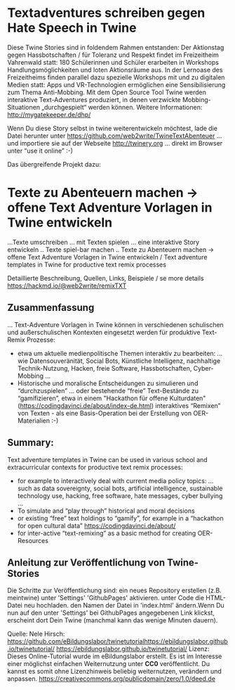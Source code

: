 # Textadventures schreiben gegen Hate Speech in Twine
Diese Twine Stories sind in foldendem Rahmen entstanden:
Der Aktionstag gegen Hassbotschaften / für Toleranz und Respekt findet im Freizeitheim Vahrenwald statt: 180 Schülerinnen und Schüler erarbeiten in Workshops Handlungsmöglichkeiten und loten Aktionsräume aus.
In der Lernoase des Freizeitheims finden parallel dazu spezielle Workshops mit und zu digitalen Medien statt: Apps und VR-Technologien ermöglichen eine Sensibilisierung zum Thema Anti-Mobbing. Mit dem Open Source Tool Twine werden interaktive Text-Adventures produziert, in denen verzwickte Mobbing-Situationen „durchgespielt“ werden können.
Weitere Informationen:
http://mygatekeeper.de/dhp/

Wenn Du diese Story selbst in twine weiterentwickeln möchtest, lade die Datei herunter unter
https://github.com/web2write/TwineTextAbenteuer
… und importiere sie auf der Webseite
http://twinery.org
… direkt im Browser unter “use it online” :-)


Das übergreifende Projekt dazu:

# Texte zu Abenteuern machen -> offene Text Adventure Vorlagen in Twine entwickeln
...Texte umschreiben ... mit Texten spielen ... eine interaktive Story entwickeln .. Texte spiel-bar machen ..
Texte zu Abenteuern machen -> offene Text Adventure Vorlagen in Twine entwickeln /  Text adventure templates in Twine for productive text remix processes

Detaillierte Beschreibung, Quellen, Links, Beispiele / se more details
https://hackmd.io/@web2write/remixTXT

## Zusammenfassung
… Text-Adventure Vorlagen in Twine können in verschiedenen schulischen und außerschulischen Kontexten eingesetzt werden für produktive Text-Remix Prozesse:
- etwa um aktuelle medienpolitische Themen interaktiv zu bearbeiten: … wie Datensouveränität, Social Bots, Künstliche Intelligenz, nachhaltige Technik-Nutzung, Hacken, freie Software, Hassbotschaften, Cyber-Mobbing …
- Historische und moralische Entscheidungen zu simulieren und “durchzuspielen”
… oder bestehende “freie” Text-Bestände zu “gamifizieren”, etwa in einem "Hackathon für offene Kulturdaten"
(https://codingdavinci.de/about/index-de.html)
interaktives “Remixen” von Texten - als eine Basis-Operation bei der Erstellung von OER-Materialien :-)

## Summary:
Text adventure templates in Twine can be used in various school and extracurricular contexts for productive text remix processes:

- for example to interactively deal with current media policy topics: … such as data sovereignty, social bots, artificial intelligence, sustainable technology use, hacking, free software, hate messages, cyber bullying …
- To simulate and “play through” historical and moral decisions
- or existing “free” text holdings to “gamify”, for example in a “hackathon for open cultural data” https://codingdavinci.de/about/
- for inter-active “text-remixing” as a basic method for creating OER-Resources


## Anleitung zur Veröffentlichung von Twine-Stories
Die Schritte zur Veröffentlichung sind:
ein neues Repository erstellen (z.B. meintwine)
unter 'Settings' 'GithubPages' aktivieren.
unter Code die HTML-Datei neu hochladen.
den Namen der Datei in 'index.html' ändern.Wenn Du nun auf den unter 'Settings' bei GithubPages angegebenen Link klickst, erscheint dort Dein Twine (manchmal kann das wenige Minuten dauern).

Quelle: 
Nele Hirsch: https://github.com/eBildungslabor/twinetutorialhttps://ebildungslabor.github.io/twinetutorial/
https://ebildungslabor.github.io/twinetutorial/
Lizenz: Dieses Online-Tutorial wurde im eBildungslabor erstellt. Es ist im Interesse einer möglichst einfachen Weiternutzung unter **CC0** veröffentlicht. Du kannst es somit ohne Lizenzhinweis beliebig weiternutzen, verändern und anpassen.
https://creativecommons.org/publicdomain/zero/1.0/deed.de
